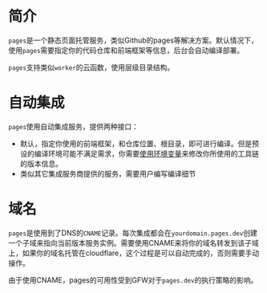 # 简介
`pages`是一个静态页面托管服务，类似Github的pages等解决方案。默认情况下，使用`pages`需要指定你的代码仓库和前端框架等信息，后台会自动编译部署。

`pages`支持类似`worker`的云函数，使用层级目录结构。

# 自动集成
`pages`使用自动集成服务，提供两种接口：

- 默认，指定你使用的前端框架，和仓库位置、根目录，即可进行编译。但是预设的编译环境可能不满足需求，你需要[使用环境变量](https://developers.cloudflare.com/pages/platform/build-configuration/)来修改你所使用的工具链的版本信息。
- 类似其它集成服务商提供的服务，需要用户编写编译细节

# 域名
`pages`是使用到了DNS的`CNAME`记录。每次集成都会在`yourdomain.pages.dev`创建一个子域来指向当前版本服务实例。需要使用CNAME来将你的域名转发到该子域上，如果你的域名托管在cloudflare，这个过程是可以自动完成的，否则需要手动操作。

由于使用CNAME，pages的可用性受到GFW对于`pages.dev`的执行策略的影响。